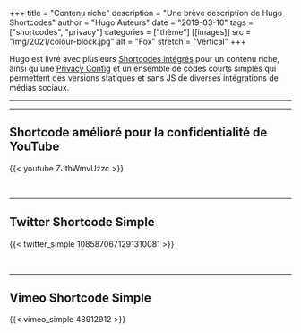 +++
title = "Contenu riche"
description = "Une brève description de Hugo Shortcodes"
author = "Hugo Auteurs"
date = "2019-03-10"
tags = ["shortcodes", "privacy"]
categories = ["thème"]
[[images]]
  src = "img/2021/colour-block.jpg"
  alt = "Fox"
  stretch = "Vertical"
+++

Hugo est livré avec plusieurs [Shortcodes intégrés](https://gohugo.io/content-management/shortcodes/#use-hugo-s-built-in-shortcodes) pour un contenu riche, ainsi qu'une [Privacy Config](https://gohugo.io/about/hugo-and-gdpr/) et un ensemble de codes courts simples qui permettent des versions statiques et sans JS de diverses intégrations de médias sociaux.
<!--more-->
---

<!-- See https://github.com/gohugoio/hugo/issues/7866
## Instagram Shortcode Simple

{{/*< instagram BGvuInzyFAe hidecaption >*/}}

<br>
-->

---

## Shortcode amélioré pour la confidentialité de YouTube

{{< youtube ZJthWmvUzzc >}}

<br>

---

## Twitter Shortcode Simple

{{< twitter_simple 1085870671291310081 >}}

<br>

---

## Vimeo Shortcode Simple

{{< vimeo_simple 48912912 >}}
